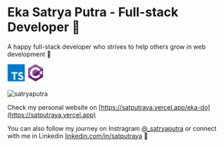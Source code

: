 # Eka Satrya Putra - Full-stack Developer 🚀

A happy full-stack developer who strives to help others grow in web development 🤝

<p align="left">
<img src="https://raw.githubusercontent.com/devicons/devicon/master/icons/typescript/typescript-original.svg" alt="typescript" width="40" height="40"/>
<img src="https://raw.githubusercontent.com/devicons/devicon/master/icons/csharp/csharp-original.svg" alt="csharp" width="40" height="40"/>
</p>
<img align="center" src="https://github-readme-stats.vercel.app/api/top-langs/?username=satryaputra&size_weight=0.5&count_weight=0.5&hide=javascript,html,css,scss&layout=compact&langs_count=4&locale=en" alt="satryaputra" />

Check my personal website on [https://satputraya.vercel.app/eka-do](https://satputraya.vercel.app)

You can also follow my journey on Instragram [@_satryaputra](https://instagram.com/_satryaputra) or connect with me in Linkedin [linkedin.com/in/satputraya](https://linkedin.com/in/satputraya) 👋
